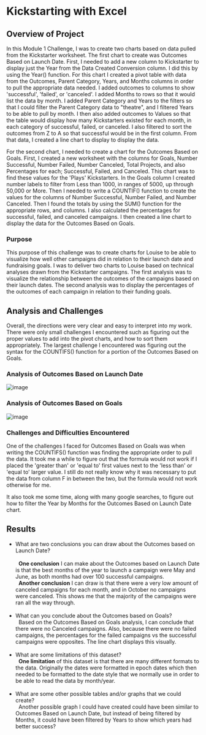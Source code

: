 # Kickstarting with Excel

## Overview of Project
  In this Module 1 Challenge, I was to create two charts based on data pulled from the Kickstarter worksheet.  The first chart to create was Outcomes Based on Launch Date.  First, I needed to add a new column to Kickstarter to display just the Year from the Data Created Conversion column.  I did this by using the Year() function.  For this chart I created a pivot table with data from the Outcomes, Parent Category, Years, and Months columns in order to pull the appropriate data needed.  I added outcomes to columns to show 'successful', 'failed', or 'canceled'.  I added Months to rows so that it would list the data by month.  I added Parent Category and Years to the filters so that I could filter the Parent Category data to "theatre", and I filtered Years to be able to pull by month.  I then also added outcomes to Values so that the table would display how many Kickstarters existed for each month, in each category of successful, failed, or canceled.  I also filtered to sort the outcomes from Z to A so that successful would be in the first column.  From that data, I created a line chart to display to display the data.
  
  For the second chart, I needed to create a chart for the Outcomes Based on Goals.  First, I created a new worksheet with the columns for Goals, Number Successful, Number Failed, Number Canceled, Total Projects, and also Percentages for each; Successful, Failed, and Canceled.  This chart was to find these values for the 'Plays' Kickstarters. In the Goals column I created number labels to filter from Less than 1000, in ranges of 5000, up through 50,000 or More.  Then I needed to write a COUNTIF() function to create the values for the columns of Number Successful, Number Failed, and Number Canceled.  Then I found the totals by using the SUM() function for the appropriate rows, and columns.  I also calculated the percentages for successful, failed, and canceled campaigns. I then created a line chart to display the data for the Outcomes Based on Goals.
### Purpose
  This purpose of this challenge was to create charts for Louise to be able to visualize how well other campaigns did in relation to their launch date and fundraising goals.  I was to deliver two charts to Louise based on technical analyses drawn from the Kickstarter campaigns.  The first analysis was to visualize the relationship between the outcomes of the campaigns based on their launch dates.  The second analysis was to display the percentages of the outcomes of each campaign in relation to their funding goals.
## Analysis and Challenges
  Overall, the directions were very clear and easy to interpret into my work.  There were only small challenges I encountered such as figuring out the proper values to add into the pivot charts, and how to sort them appropriately.  The largest challenge I encountered was figuring out the syntax for the COUNTIFS() function for a portion of the Outcomes Based on Goals.  

  
### Analysis of Outcomes Based on Launch Date
![image](https://user-images.githubusercontent.com/45715246/202884896-52b88c32-a6b3-4424-8bdb-7e682c9b586a.png)

### Analysis of Outcomes Based on Goals
![image](https://user-images.githubusercontent.com/45715246/202884977-d1aff5e6-fd90-4058-b724-1416e1f49744.png)


### Challenges and Difficulties Encountered
  One of the challenges I faced for Outcomes Based on Goals was when writing the COUNTIFS() function was finding the appropriate order to pull the data.  It took me a while to figure out that the formula would not work if I placed the 'greater than' or 'equal to' first values next to the 'less than' or 'equal to' larger value.  I still do not really know why it was necessary to put the data from column F in between the two, but the formula would not work otherwise for me.
  
  It also took me some time, along with many google searches, to figure out how to filter the Year by Months for the Outcomes Based on Launch Date chart. 
## Results

- What are two conclusions you can draw about the Outcomes based on Launch Date?  
  \
    &nbsp;
      **One conclusion** I can make about the Outcomes based on Launch Date is that the best months of the year to launch a campaign were May and June, as both months had over 100 successful campaigns.\
      &nbsp;
      **Another conclusion** I can draw is that there were a very low amount of canceled campaigns for each month, and in October no campaigns were canceled.  This shows me that the majority of the campaigns were ran all the way through.\
    &nbsp;
- What can you conclude about the Outcomes based on Goals?\
    &nbsp;
    Based on the Outcomes Based on Goals analysis, I can conclude that there were no Canceled campaigns.  Also, because there were no failed campaigns, the percentages for the failed campaigns vs the successful campaigns were opposites.  The line chart displays this visually.\
    &nbsp;
- What are some limitations of this dataset?\
    &nbsp;
  **One limitation** of this dataset is that there are many different formats to the data.  Originally the dates were formatted in epoch dates which then needed to be formatted to the date style that we normally use in order to be able to read the data by month/year.\
    &nbsp;
- What are some other possible tables and/or graphs that we could create?\
    &nbsp;
     Another possible graph I could have created could have been similar to Outcomes Based on Launch Date, but instead of being filtered by Months, it could have been filtered by Years to show which years had better success?

